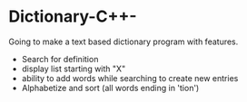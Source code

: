 # Dictionary-C++-
Going to make a text based dictionary program with features.


* Search for definition
* display list starting with "X"
* ability to add words while searching to create new entries
* Alphabetize and sort (all words ending in 'tion')
